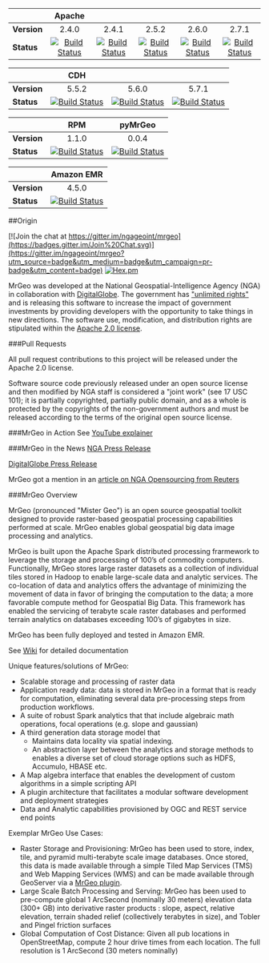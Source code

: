 ||Apache|||||
|:---|:---:|:---:|:---:|:---:|:---:|
|**Version**|2.4.0|2.4.1|2.5.2|2.6.0|2.7.1|
|**Status**|[![Build Status](https://jenkins.dgis-dev.com/buildStatus/icon?job=mrgeo-opensource-apache240)](https://jenkins.dgis-dev.com/job/mrgeo-opensource-apache240)|[![Build Status](https://jenkins.dgis-dev.com/buildStatus/icon?job=mrgeo-opensource-apache241)](https://jenkins.dgis-dev.com/job/mrgeo-opensource-apache241)|[![Build Status](https://jenkins.dgis-dev.com/buildStatus/icon?job=mrgeo-opensource-apache252)](https://jenkins.dgis-dev.com/job/mrgeo-opensource-apache252)|[![Build Status](https://jenkins.dgis-dev.com/buildStatus/icon?job=mrgeo-opensource-apache260)](https://jenkins.dgis-dev.com/job/mrgeo-opensource-apache260)|[![Build Status](https://jenkins.dgis-dev.com/buildStatus/icon?job=mrgeo-opensource-apache271)](https://jenkins.dgis-dev.com/job/mrgeo-opensource-apache271)

||CDH|||
|:---|:---:|:---:|:---:|
|**Version**|5.5.2|5.6.0|5.7.1|
|**Status**|[![Build Status](https://jenkins.dgis-dev.com/buildStatus/icon?job=mrgeo-opensource-cdh5.5.2-yarn)](https://jenkins.dgis-dev.com/job/mrgeo-opensource-cdh5.5.2-yarn)|[![Build Status](https://jenkins.dgis-dev.com/buildStatus/icon?job=mrgeo-opensource-cdh5.6.0-yarn)](https://jenkins.dgis-dev.com/job/mrgeo-opensource-cdh5.6.0-yarn)|[![Build Status](https://jenkins.dgis-dev.com/buildStatus/icon?job=mrgeo-opensource-cdh5.7.1-yarn)](https://jenkins.dgis-dev.com/job/mrgeo-opensource-cdh5.7.1-yarn/)|

||RPM|pyMrGeo|
|:---|:---:|:---:|
|**Version**|1.1.0|0.0.4|
|**Status**|[![Build Status](https://jenkins.dgis-dev.com/buildStatus/icon?job=mrgeo-opensource-aws-rpm)](https://jenkins.dgis-dev.com/job/mrgeo-opensource-aws-rpm)|[![Build Status](https://jenkins.dgis-dev.com/buildStatus/icon?job=pymrgeo-build)](https://jenkins.dgis-dev.com/job/pymrgeo-build)

||Amazon EMR|
|:---|:---:|
|**Version**|4.5.0|
|**Status**|[![Build Status](https://jenkins.dgis-dev.com/buildStatus/icon?job=mrgeo-opensource-aws)](https://jenkins.dgis-dev.com/job/mrgeo-opensource-aws)

##Origin

[![Join the chat at https://gitter.im/ngageoint/mrgeo](https://badges.gitter.im/Join%20Chat.svg)](https://gitter.im/ngageoint/mrgeo?utm_source=badge&utm_medium=badge&utm_campaign=pr-badge&utm_content=badge)
[![Hex.pm](https://img.shields.io/hexpm/l/plug.svg?maxAge=2592000)](http://www.apache.org/licenses/LICENSE-2.0.html)


MrGeo was developed at the National Geospatial-Intelligence Agency (NGA) in collaboration with [DigitalGlobe](https://www.digitalglobe.com/). The government has ["unlimited rights"](https://github.com/ngageoint/mrgeo/blob/master/NOTICE) and is releasing this software to increase the impact of government investments by providing developers with the opportunity to take things in new directions. The software use, modification, and distribution rights are stipulated within the [Apache 2.0 license](http://www.apache.org/licenses/LICENSE-2.0.html).

###Pull Requests

All pull request contributions to this project will be released under the Apache 2.0 license. 

Software source code previously released under an open source license and then modified by NGA staff is considered a "joint work" (see 17 USC 101); it is partially copyrighted, partially public domain, and as a whole is protected by the copyrights of the non-government authors and must be released according to the terms of the original open source license.

###MrGeo in Action
See [YouTube explainer](http://youtu.be/Z3fPTTtZ60I?list=FLBRaZ-IsIB44ikg-9n1RKtw)

###MrGeo in the News
[NGA Press Release](https://www1.nga.mil/MediaRoom/PressReleases/Pages/2015-02.aspx)

[DigitalGlobe Press Release](http://investor.digitalglobe.com/phoenix.zhtml?c=70788&p=RssLanding&cat=news&id=2007262)

MrGeo got a mention in an [article on NGA Opensourcing from Reuters](http://www.reuters.com/article/2015/05/23/us-usa-military-nga-idUSKBN0O72JE20150523)

###MrGeo Overview

MrGeo (pronounced "Mister Geo") is an open source geospatial toolkit designed to provide raster-based geospatial processing capabilities performed at scale. MrGeo enables global geospatial big data image processing and analytics.

MrGeo is built upon the Apache Spark distributed processing frarmework to leverage the storage and processing of 100’s of commodity computers.  Functionally,  MrGeo stores large raster datasets as a collection of individual tiles stored in Hadoop to enable large-scale data and analytic services.  The co-location of data and analytics offers the advantage of minimizing the movement of data in favor of bringing the computation to the data; a more favorable compute method for Geospatial Big Data. This framework has enabled the servicing of terabyte scale raster databases and  performed terrain analytics on databases exceeding 100’s of gigabytes in size.

MrGeo has been fully deployed and tested in Amazon EMR.

See [Wiki](https://github.com/ngageoint/mrgeo/wiki) for detailed documentation

Unique features/solutions of MrGeo:

* Scalable storage and processing of raster data
* Application ready data: data is stored in MrGeo in a format that is ready for computation, eliminating several data pre-processing steps from production workflows.
* A suite of robust Spark analytics that that include algebraic math operations, focal operations (e.g. slope and gaussian)
* A third generation data storage model that 
  * Maintains data locality via  spatial indexing. 
  * An abstraction layer between the analytics and storage methods to enables a diverse set of cloud storage options such as HDFS, Accumulo, HBASE etc.
* A Map algebra interface that enables the development of custom algorithms in a simple scripting API
*	A plugin architecture that facilitates a modular software development and deployment strategies
*	Data and Analytic capabilities provisioned by OGC and REST service end points

Exemplar MrGeo Use Cases:

*	Raster Storage and Provisioning:  MrGeo has been used to store, index, tile, and pyramid multi-terabyte scale image databases.  Once stored, this data is made available through a simple Tiled Map Services (TMS) and Web Mapping Services (WMS) and can be made available through GeoServer via a [MrGeo plugin](https://github.com/ngageoint/mrgeo-geoserver-plugin).
*	Large Scale Batch Processing and Serving:  MrGeo has been used to pre-compute global 1 ArcSecond (nominally 30 meters) elevation data (300+ GB) into derivative raster products : slope, aspect, relative elevation, terrain shaded relief (collectively terabytes in size), and Tobler and Pingel friction surfaces
*	Global Computation of Cost Distance:  Given all pub locations in OpenStreetMap, compute 2 hour drive  times from each location.  The full resolution is  1 ArcSecond (30 meters nominally) 
